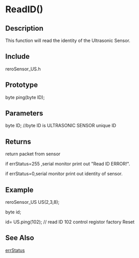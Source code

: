 # ReadID() #

## Description ##
This function will read the identity of the Ultrasonic Sensor. 

## Include ##
reroSensor_US.h

## Prototype ##
byte ping(byte ID);

## Parameters ##
byte ID; //byte ID is ULTRASONIC SENSOR unique ID

## Returns ##
 return packet from sensor
 
if errStatus=255 ,serial monitor print out "Read ID ERROR!".

if errStatus=0,serial monitor print out identity of sensor.

## Example ##
reroSensor_US US(2,3,8);

byte id;

id= US.ping(102); // read ID 102 control registor factory Reset

## See Also ##

[errStatus](https://github.com/duckwalker/Cytron-Technology-Ultrasonic-Sensor/blob/wiki/example/Error%20Status.md)

